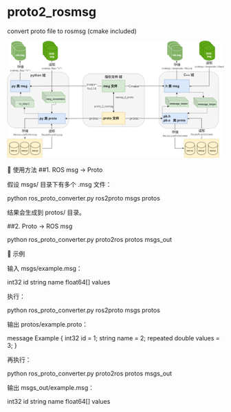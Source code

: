 # proto2_rosmsg
convert proto file to rosmsg (cmake included)

![img](https://github.com/elegantcoin/proto2_rosmsg/blob/main/proto_msg_convetor_arch.png)


🚀 使用方法
##1. ROS msg → Proto

假设 msgs/ 目录下有多个 .msg 文件：

python ros_proto_converter.py ros2proto msgs protos


结果会生成到 protos/ 目录。

##2. Proto → ROS msg

python ros_proto_converter.py proto2ros protos msgs_out

📌 示例

输入 msgs/example.msg：

int32 id
string name
float64[] values


执行：

python ros_proto_converter.py ros2proto msgs protos


输出 protos/example.proto：

message Example {
  int32 id = 1;
  string name = 2;
  repeated double values = 3;
}


再执行：

python ros_proto_converter.py proto2ros protos msgs_out


输出 msgs_out/example.msg：

int32 id
string name
float64[] values
